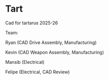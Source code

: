 # Tart
Cad for tartarus 2025-26


Team:

Ryan (CAD Drive Assembly, Manufacturing)

Kevin (CAD Weapon Assembly, Manufacturing)

Mansib (Electrical)

Felipe (Electrical, CAD Review)
